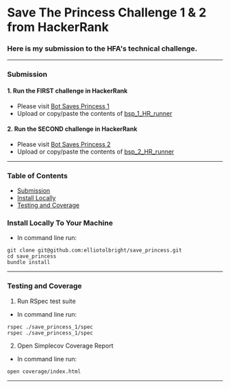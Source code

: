 # Save The Princess Challenge 1 & 2 from HackerRank
### Here is my submission to the HFA's technical challenge.

---
### Submission
#### 1. Run the **FIRST** challenge in HackerRank
  * Please visit [Bot Saves Princess 1](https://www.hackerrank.com/challenges/saveprincess/problem)
  * Upload or copy/paste the contents of [bsp_1_HR_runner](https://github.com/ElliotOlbright/save_princess/blob/main/bsp_1_HR_runner.rb)

#### 2. Run the **SECOND** challenge in HackerRank
  * Please visit [Bot Saves Princess 2](https://www.hackerrank.com/challenges/saveprincess2)
  * Upload or copy/paste the contents of [bsp_2_HR_runner](https://github.com/ElliotOlbright/save_princess/blob/main/bsp_2_HR_runner.rb)
---

### Table of Contents
- [Submission](#submission)
- [Install Locally](#install-locally-to-your-machine)
- [Testing and Coverage](#testing-and-coverage)

### Install Locally To Your Machine
  * In command line run:
```
git clone git@github.com:elliotolbright/save_princess.git
cd save_princess
bundle install
```
---
### Testing and Coverage
1. Run RSpec test suite
  * In command line run:
```
rspec ./save_princess_1/spec
rspec ./save_princess_1/spec
```
2. Open Simplecov Coverage Report 
  * In command line run:
```
open coverage/index.html
```
---
